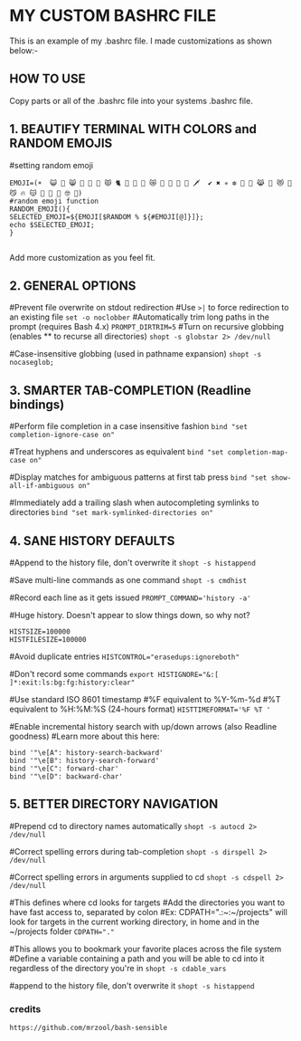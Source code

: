 # MY CUSTOM BASHRC FILE

This is an example of my .bashrc file. I made customizations as shown below:-

## HOW TO USE
Copy parts or all of the .bashrc file into your systems .bashrc file.

## 1. BEAUTIFY TERMINAL WITH COLORS and RANDOM EMOJIS
#setting random emoji
``` 
EMOJI=(☀️️  😺 🐬 😸 🌠 🙊 🧜 😾 🐈 🦒 🦈 🐠 😿 🥀 🍒 🥂 🎻 🗡  ✔ ✖ ✳ ❇ 🤠 💍 😹 🍇 😻 🐧 😼 🔥 😽 🌷 🌴️️ 🙈 🤓 🙊)
#random emoji function
RANDOM_EMOJI(){
SELECTED_EMOJI=${EMOJI[$RANDOM % ${#EMOJI[@]}]};
echo $SELECTED_EMOJI;
} 
```
``` export PS1="\[\033[34m\]edit_name\[\e[m\] \[\033[33m\]$(RANDOM_EMOJI)\[\e[m\] \[\033[33m\]:\[\e[m\]\[\033[37m\]\w\[\e[m\]$\[\e[m\] ";
```

Add more customization as you feel fit.

## 2. GENERAL OPTIONS

#Prevent file overwrite on stdout redirection
#Use `>|` to force redirection to an existing file
`set -o noclobber`
#Automatically trim long paths in the prompt (requires Bash 4.x)
`PROMPT_DIRTRIM=5`
#Turn on recursive globbing (enables ** to recurse all directories)
`shopt -s globstar 2> /dev/null`

#Case-insensitive globbing (used in pathname expansion)
`shopt -s nocaseglob;`

## 3. SMARTER TAB-COMPLETION (Readline bindings)

#Perform file completion in a case insensitive fashion
`bind "set completion-ignore-case on"`

#Treat hyphens and underscores as equivalent
`bind "set completion-map-case on"`

#Display matches for ambiguous patterns at first tab press
`bind "set show-all-if-ambiguous on"`

#Immediately add a trailing slash when autocompleting symlinks to directories
`bind "set mark-symlinked-directories on"`

## 4. SANE HISTORY DEFAULTS

#Append to the history file, don't overwrite it
`shopt -s histappend`

#Save multi-line commands as one command
`shopt -s cmdhist`

#Record each line as it gets issued
`PROMPT_COMMAND='history -a'`

#Huge history. Doesn't appear to slow things down, so why not?
```
HISTSIZE=100000
HISTFILESIZE=100000

```

#Avoid duplicate entries
`HISTCONTROL="erasedups:ignoreboth"`

#Don't record some commands
`export HISTIGNORE="&:[ ]*:exit:ls:bg:fg:history:clear"`

#Use standard ISO 8601 timestamp
#%F equivalent to %Y-%m-%d
#%T equivalent to %H:%M:%S (24-hours format)
`HISTTIMEFORMAT='%F %T '`

#Enable incremental history search with up/down arrows (also Readline goodness)
#Learn more about this here:
``` http://codeinthehole.com/writing/the-most-important-command-line-tip-incremental-history-searching-with-inputrc/
bind '"\e[A": history-search-backward'
bind '"\e[B": history-search-forward'
bind '"\e[C": forward-char'
bind '"\e[D": backward-char'
```

## 5. BETTER DIRECTORY NAVIGATION 

#Prepend cd to directory names automatically
`shopt -s autocd 2> /dev/null`

#Correct spelling errors during tab-completion
`shopt -s dirspell 2> /dev/null`

#Correct spelling errors in arguments supplied to cd
`shopt -s cdspell 2> /dev/null`

#This defines where cd looks for targets
#Add the directories you want to have fast access to, separated by colon
#Ex: CDPATH=".:~:~/projects" will look for targets in the current working directory, in home and in the ~/projects folder
`CDPATH="."`

#This allows you to bookmark your favorite places across the file system
#Define a variable containing a path and you will be able to cd into it regardless of the directory you're in
`shopt -s cdable_vars`

#append to the history file, don't overwrite it
`shopt -s histappend`


### credits
`https://github.com/mrzool/bash-sensible`